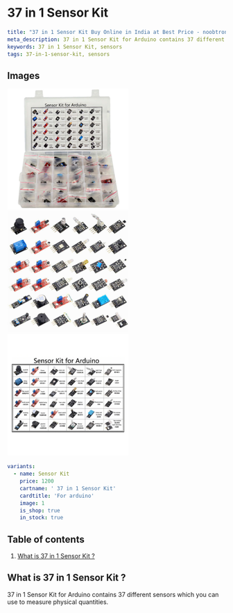 # 37 in 1 Sensor Kit

``` yaml
title: "37 in 1 Sensor Kit Buy Online in India at Best Price - noobtronics"
meta_description: 37 in 1 Sensor Kit for Arduino contains 37 different sensors which you can use to measure physical quantities. Purchase now with free delivery and cash on delivery options all over India.
keywords: 37 in 1 Sensor Kit, sensors
tags: 37-in-1-sensor-kit, sensors

```


## Images
<p float="left">
  <img alt="37 in 1 Sensor Kit for Arduino, Raspberry Pi" 
       src="/storage/product/37-in-1-sensor-kit/37-in-1-sensor-kit.jpg" width="280" 
   />
  <img alt="37 Sensor Modules" 
       src="/storage/product/37-in-1-sensor-kit/37-sensor-modules.jpg" width="280" 
   />
  <img alt="List of Sensor modules in 37 in 1 Sensor Kit" 
       src="/storage/product/37-in-1-sensor-kit/37-in-1-sensor-kit-modules-list.jpg" width="280" 
   />
</p>

``` yaml
variants:
  - name: Sensor Kit
    price: 1200
    cartname: ' 37 in 1 Sensor Kit'
    cardtitle: 'For arduino'
    image: 1
    is_shop: true
    in_stock: true
```

## Table of contents
1. [What is 37 in 1 Sensor Kit ?](#What-is-37-in-1-Sensor-Kit)

<a name="What-is-37-in-1-Sensor-Kit"></a>
## What is 37 in 1 Sensor Kit ? 
37 in 1 Sensor Kit for Arduino contains 37 different sensors which you can use to measure physical quantities.

